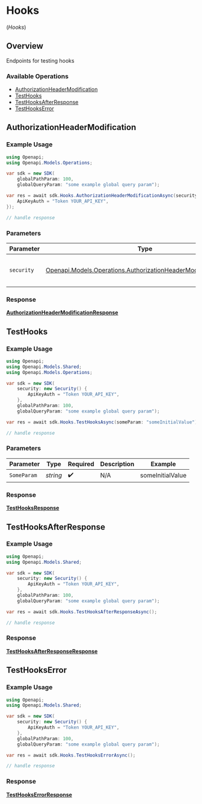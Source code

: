 # Hooks
(*Hooks*)

## Overview

Endpoints for testing hooks

### Available Operations

* [AuthorizationHeaderModification](#authorizationheadermodification)
* [TestHooks](#testhooks)
* [TestHooksAfterResponse](#testhooksafterresponse)
* [TestHooksError](#testhookserror)

## AuthorizationHeaderModification

### Example Usage

```csharp
using Openapi;
using Openapi.Models.Operations;

var sdk = new SDK(
    globalPathParam: 100,
    globalQueryParam: "some example global query param");

var res = await sdk.Hooks.AuthorizationHeaderModificationAsync(security: new AuthorizationHeaderModificationSecurity() {
    ApiKeyAuth = "Token YOUR_API_KEY",
});

// handle response
```

### Parameters

| Parameter                                                                                                                               | Type                                                                                                                                    | Required                                                                                                                                | Description                                                                                                                             |
| --------------------------------------------------------------------------------------------------------------------------------------- | --------------------------------------------------------------------------------------------------------------------------------------- | --------------------------------------------------------------------------------------------------------------------------------------- | --------------------------------------------------------------------------------------------------------------------------------------- |
| `security`                                                                                                                              | [Openapi.Models.Operations.AuthorizationHeaderModificationSecurity](../../Models/Operations/AuthorizationHeaderModificationSecurity.md) | :heavy_check_mark:                                                                                                                      | The security requirements to use for the request.                                                                                       |


### Response

**[AuthorizationHeaderModificationResponse](../../Models/Operations/AuthorizationHeaderModificationResponse.md)**


## TestHooks

### Example Usage

```csharp
using Openapi;
using Openapi.Models.Shared;
using Openapi.Models.Operations;

var sdk = new SDK(
    security: new Security() {
        ApiKeyAuth = "Token YOUR_API_KEY",
    },
    globalPathParam: 100,
    globalQueryParam: "some example global query param");

var res = await sdk.Hooks.TestHooksAsync(someParam: "someInitialValue");

// handle response
```

### Parameters

| Parameter          | Type               | Required           | Description        | Example            |
| ------------------ | ------------------ | ------------------ | ------------------ | ------------------ |
| `SomeParam`        | *string*           | :heavy_check_mark: | N/A                | someInitialValue   |


### Response

**[TestHooksResponse](../../Models/Operations/TestHooksResponse.md)**


## TestHooksAfterResponse

### Example Usage

```csharp
using Openapi;
using Openapi.Models.Shared;

var sdk = new SDK(
    security: new Security() {
        ApiKeyAuth = "Token YOUR_API_KEY",
    },
    globalPathParam: 100,
    globalQueryParam: "some example global query param");

var res = await sdk.Hooks.TestHooksAfterResponseAsync();

// handle response
```


### Response

**[TestHooksAfterResponseResponse](../../Models/Operations/TestHooksAfterResponseResponse.md)**


## TestHooksError

### Example Usage

```csharp
using Openapi;
using Openapi.Models.Shared;

var sdk = new SDK(
    security: new Security() {
        ApiKeyAuth = "Token YOUR_API_KEY",
    },
    globalPathParam: 100,
    globalQueryParam: "some example global query param");

var res = await sdk.Hooks.TestHooksErrorAsync();

// handle response
```


### Response

**[TestHooksErrorResponse](../../Models/Operations/TestHooksErrorResponse.md)**

